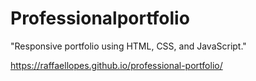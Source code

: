 # Professionalportfolio

"Responsive portfolio using HTML, CSS, and JavaScript."



https://raffaellopes.github.io/professional-portfolio/
